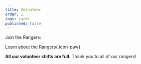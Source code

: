 ```yaml
---
title: Volunteer
order: 1
tags: cards
published: false
---
```


<!--Big Bad Con is a purely volunteer run organization. Starting in early 2023 we'll re-open recruitment for Rangers. Check back here to join the team!--> 

Join the Rangers:

[Learn about the Rangers](https://www.bigbadcon.com/rangers/){.icon-paw}

**All our volunteer shifts are full.** Thank you to all of our rangers!

<!--[Sign up to help!](https://www.bigbadcon.com/volunteer-shifts/){.icon-pencil-square}--> 
